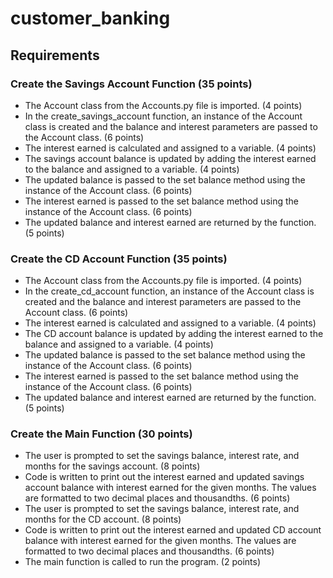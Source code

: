 # customer_banking

## Requirements

### Create the Savings Account Function (35 points)

* The Account class from the Accounts.py file is imported. (4 points)
* In the create_savings_account function, an instance of the Account class is created and the balance and interest parameters are passed to the Account class. (6 points)
* The interest earned is calculated and assigned to a variable. (4 points)
* The savings account balance is updated by adding the interest earned to the balance and assigned to a variable. (4 points)
* The updated balance is passed to the set balance method using the instance of the Account class. (6 points)
* The interest earned is passed to the set balance method using the instance of the Account class. (6 points)
* The updated balance and interest earned are returned by the function. (5 points)

### Create the CD Account Function (35 points)

* The Account class from the Accounts.py file is imported. (4 points)
* In the create_cd_account function, an instance of the Account class is created and the balance and interest parameters are passed to the Account class. (6 points)
* The interest earned is calculated and assigned to a variable. (4 points)
* The CD account balance is updated by adding the interest earned to the balance and assigned to a variable. (4 points)
* The updated balance is passed to the set balance method using the instance of the Account class. (6 points)
* The interest earned is passed to the set balance method using the instance of the Account class. (6 points)
* The updated balance and interest earned are returned by the function. (5 points)

### Create the Main Function (30 points)

* The user is prompted to set the savings balance, interest rate, and months for the savings account. (8 points)
* Code is written to print out the interest earned and updated savings account balance with interest earned for the given months. The values are formatted to two decimal places and thousandths. (6 points)
* The user is prompted to set the savings balance, interest rate, and months for the CD account. (8 points)
* Code is written to print out the interest earned and updated CD account balance with interest earned for the given months. The values are formatted to two decimal places and thousandths. (6 points)
* The main function is called to run the program. (2 points)
